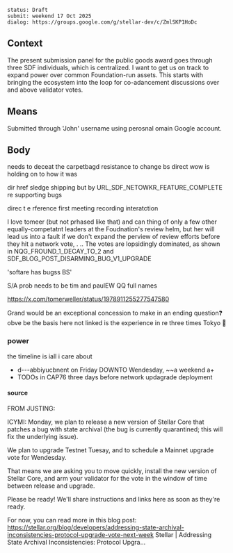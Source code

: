 ```
status: Draft
submit: weekend 17 Oct 2025
dialog: https://groups.google.com/g/stellar-dev/c/ZmlSKP1HoDc
```

## Context

The present submission panel for the public goods award goes through three SDF individuals, which is centralized. I want to get us on track to expand power over common Foundation-run assets. This starts with bringing the ecosystem into the loop for co-adancement discussions over and above validator votes.

## Means

Submitted through 'John' username using perosnal omain Google account.

## Body

needs to deceat the carpetbagd resistance to change bs
direct wow is holding on to how it was



dir href sledge shipping but by URL_SDF_NETOWKR_FEATURE_COMPLETE
re supporting bugs


direc t e rference first meeting recording interatction

I love tomeer (but not prhased like that) and can thing of only a few other equally-competatnt leaders at the Foudnation's review helm, but her will lead us into a fault if we don't expand the perview of review efforts before they hit a network vote, . .. The votes are lopsidingly dominated, as shown in NQG_FROUND_1_DECAY_TO_2 and SDF_BLOG_POST_DISARMING_BUG_V1_UPGRADE 


'softare has bugss BS'


S/A prob needs to be tim and paulEW QQ full names




https://x.com/tomerweller/status/1978911255277547580




Grand would be an exceptional concession to make in an ending question❓
obve be the basis here not linked is the experience in re three times Tokyo 🗼 

### power

the timeline is iall i care about 

- d---abbiyucbnent on Friday DOWNTO Wendesday, ~~a weekend a+
- TODOs in CAP76 three days before network updagrade deployment

#### source
FROM JUSTING:

ICYMI: Monday, we plan to release a new version of Stellar Core that patches a bug with state archival (the bug is currently quarantined; this will fix the underlying issue).

We plan to upgrade Testnet Tuesay, and to schedule a Mainnet upgrade vote for Wendesday.

That means we are asking you to move quickly, install the new version of Stellar Core, and arm your validator for the vote in the window of time between release and upgrade.

Please be ready!  We'll share instructions and links here as soon as they're ready. 

For now, you can read more in this blog post:
https://stellar.org/blog/developers/addressing-state-archival-inconsistencies-protocol-upgrade-vote-next-week
Stellar | Addressing State Archival Inconsistencies: Protocol Upgra...
